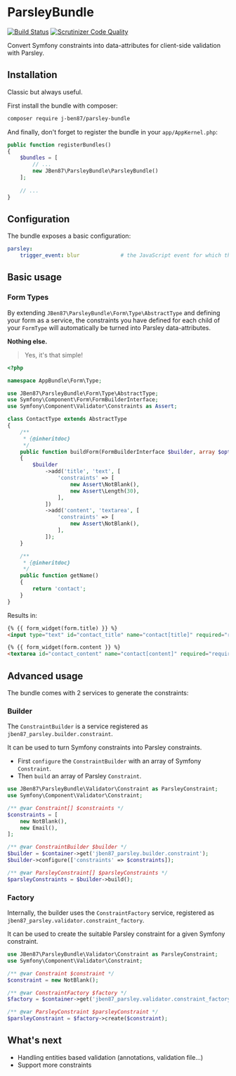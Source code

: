 # ParsleyBundle


[![Build Status](https://travis-ci.org/J-Ben87/ParsleyBundle.svg?branch=master)](https://travis-ci.org/J-Ben87/ParsleyBundle)
[![Scrutinizer Code Quality](https://scrutinizer-ci.com/g/J-Ben87/ParsleyBundle/badges/quality-score.png?b=master)](https://scrutinizer-ci.com/g/J-Ben87/ParsleyBundle/?branch=master)


Convert Symfony constraints into data-attributes for client-side validation with Parsley.


## Installation


Classic but always useful.

First install the bundle with composer:

```bash
composer require j-ben87/parsley-bundle
```

And finally, don't forget to register the bundle in your `app/AppKernel.php`:

```php
public function registerBundles()
{
    $bundles = [
        // ...
        new JBen87\ParsleyBundle\ParsleyBundle()
    ];
    
    // ...
}
```


## Configuration


The bundle exposes a basic configuration:


```yml
parsley:
    trigger_event: blur             # the JavaScript event for which the validation is to be triggered relative to the selected input
```


## Basic usage


### Form Types


By extending `JBen87\ParsleyBundle\Form\Type\AbstractType` and defining your form as a service, the constraints you have defined for each child of your `FormType` will automatically be turned into Parsley data-attributes.

**Nothing else.** 

> Yes, it's that simple!


```php
<?php

namespace AppBundle\Form\Type;

use JBen87\ParsleyBundle\Form\Type\AbstractType;
use Symfony\Component\Form\FormBuilderInterface;
use Symfony\Component\Validator\Constraints as Assert;

class ContactType extends AbstractType
{
    /**
     * {@inheritdoc}
     */
    public function buildForm(FormBuilderInterface $builder, array $options)
    {
        $builder
            ->add('title', 'text', [
                'constraints' => [
                    new Assert\NotBlank(),
                    new Assert\Length(30),
                ],
            ])
            ->add('content', 'textarea', [
                'constraints' => [
                    new Assert\NotBlank(),
                ],
            ]);
    }

    /**
     * {@inheritdoc}
     */
    public function getName()
    {
        return 'contact';
    }
}
```


Results in:


```html
{% {{ form_widget(form.title) }} %}
<input type="text" id="contact_title" name="contact[title]" required="required" data-parsley-trigger="blur" data-parsley-required="true" data-parsley-required-message="This value should not be blank." data-parsley-length="[30, 30]" data-parsley-length-message="This value should have exactly {{ limit }} character.|This value should have exactly {{ limit }} characters." data-parsley-id="4" class="parsley-error">

{% {{ form_widget(form.content }} %}
<textarea id="contact_content" name="contact[content]" required="required" data-parsley-trigger="blur" data-parsley-required="true" data-parsley-required-message="This value should not be blank." data-parsley-id="6" class="parsley-error"></textarea>
```


## Advanced usage


The bundle comes with 2 services to generate the constraints:


### Builder


The `ConstraintBuilder` is a service registered as `jben87_parsley.builder.constraint`.

It can be used to turn Symfony constraints into Parsley constraints.

- First `configure` the `ConstraintBuilder` with an array of Symfony `Constraint`.
- Then `build` an array of Parsley `Constraint`.


```php
use JBen87\ParsleyBundle\Validator\Constraint as ParsleyConstraint;
use Symfony\Component\Validator\Constraint;

/** @var Constraint[] $constraints */
$constraints = [
    new NotBlank(),
    new Email(),
];

/** @var ConstraintBuilder $builder */
$builder = $container->get('jben87_parsley.builder.constraint');
$builder->configure(['constraints' => $constraints]);

/** @var ParsleyConstraint[] $parsleyConstraints */
$parsleyConstraints = $builder->build();
```


### Factory


Internally, the builder uses the `ConstraintFactory` service, registered as `jben87_parsley.validator.constraint_factory`.

It can be used to create the suitable Parsley constraint for a given Symfony constraint.


```php
use JBen87\ParsleyBundle\Validator\Constraint as ParsleyConstraint;
use Symfony\Component\Validator\Constraint;

/** @var Constraint $constraint */
$constraint = new NotBlank();

/** @var ConstraintFactory $factory */
$factory = $container->get('jben87_parsley.validator.constraint_factory');

/** @var ParsleyConstraint $parsleyConstraint */
$parsleyConstraint = $factory->create($constraint);
```


## What's next


- Handling entities based validation (annotations, validation file...)
- Support more constraints
